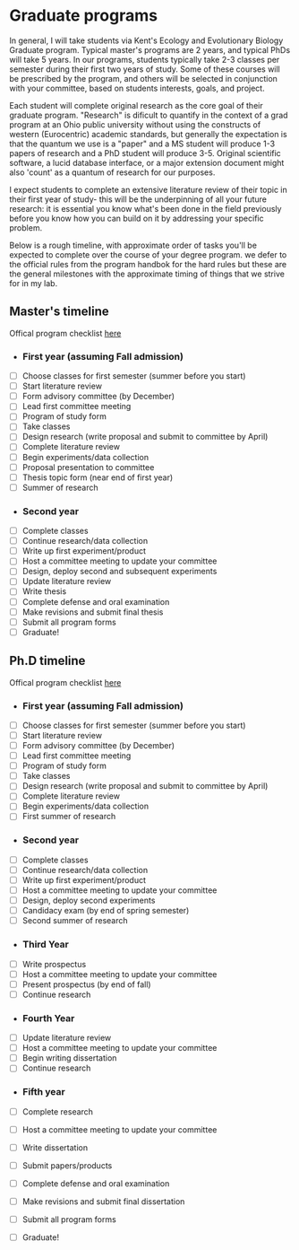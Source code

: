 # Graduate programs

In general, I will take students via Kent's Ecology and Evolutionary Biology Graduate program. Typical master's programs are 2 years, and typical PhDs will take 5 years. In our programs, students typically take 2-3 classes per semester during their first two years of study. Some of these courses will be prescribed by the program, and others will be selected in conjunction with your committee, based on students interests, goals, and project. 

Each student will complete original research as the core goal of their graduate program. "Research" is dificult to quantify in the context of a grad program at an Ohio public university without using the constructs of western (Eurocentric) academic standards, but generally the expectation is that the quantum we use is a "paper" and a MS student will produce 1-3 papers of research and a PhD student will produce 3-5. Original scientific software, a lucid database interface, or a major extension document might also 'count' as a quantum of research for our purposes. 

I expect students to complete an extensive literature review of their topic in their first year of study- this will be the underpinning of all your future research: it is essential you know what's been done in the field previously before you know how you can build on it by addressing your specific problem.

Below is a rough timeline, with approximate order of tasks you'll be expected to complete over the course of your degree program. we defer to the official rules from the program handbok for the hard rules but these are the general milestones with the approximate timing of things that we strive for in my lab.

## Master's timeline 
Offical program checklist [here](https://www-s3-live.kent.edu/s3fs-root/s3fs-public/file/ms%20prog%20checklist%20-%20UPDATED%202021.pdf)

- ### First year (assuming Fall admission) 
- [ ] Choose classes for first semester (summer before you start)
- [ ] Start literature review
- [ ] Form advisory committee (by December)
- [ ] Lead first committee meeting
- [ ] Program of study form
- [ ] Take classes
- [ ] Design research (write proposal and submit to committee by April)
- [ ] Complete literature review
- [ ] Begin experiments/data collection
- [ ] Proposal presentation to committee
- [ ] Thesis topic form (near end of first year)
- [ ] Summer of research

- ### Second year 
- [ ] Complete classes
- [ ] Continue research/data collection
- [ ] Write up first experiment/product
- [ ] Host a committee meeting to update your committee
- [ ] Design, deploy second and subsequent experiments
- [ ] Update literature review
- [ ] Write thesis
- [ ] Complete defense and oral examination
- [ ] Make revisions and submit final thesis
- [ ] Submit all program forms
- [ ] Graduate!

## Ph.D timeline
Offical program checklist [here](https://www.kent.edu/biology/doctoral-program-checklist-2021-0)
- ### First year (assuming Fall admission) 
- [ ] Choose classes for first semester (summer before you start)
- [ ] Start literature review
- [ ] Form advisory committee (by December)
- [ ] Lead first committee meeting
- [ ] Program of study form
- [ ] Take classes
- [ ] Design research (write proposal and submit to committee by April)
- [ ] Complete literature review
- [ ] Begin experiments/data collection
- [ ] First summer of research

- ### Second year 
- [ ] Complete classes
- [ ] Continue research/data collection
- [ ] Write up first experiment/product
- [ ] Host a committee meeting to update your committee
- [ ] Design, deploy second experiments
- [ ] Candidacy exam (by end of spring semester)
- [ ] Second summer of research

- ### Third Year 
- [ ] Write prospectus 
- [ ] Host a committee meeting to update your committee
- [ ] Present prospectus (by end of fall)
- [ ] Continue research

- ### Fourth Year
- [ ] Update literature review
- [ ] Host a committee meeting to update your committee
- [ ] Begin writing dissertation
- [ ] Continue research

- ### Fifth year
- [ ] Complete research
- [ ] Host a committee meeting to update your committee
- [ ] Write dissertation
- [ ] Submit papers/products
- [ ] Complete defense and oral examination
- [ ] Make revisions and submit final dissertation
- [ ] Submit all program forms
- [ ] Graduate!

